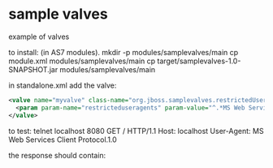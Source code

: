 sample valves
=============

example of valves

to install: (in AS7 modules).
mkdir -p modules/samplevalves/main
cp module.xml modules/samplevalves/main
cp target/samplevalves-1.0-SNAPSHOT.jar modules/samplevalves/main

in standalone.xml add the valve:
```xml
<valve name="myvalve" class-name="org.jboss.samplevalves.restrictedUserAgentsValve" module="samplevalves">
  <param param-name="restricteduseragents" param-value="^.*MS Web Services Client Protocol.*$"/>
</valve>
```

to test:
telnet localhost 8080
GET / HTTP/1.1
Host: localhost
User-Agent: MS Web Services Client Protocol.1.0

the response should contain:

